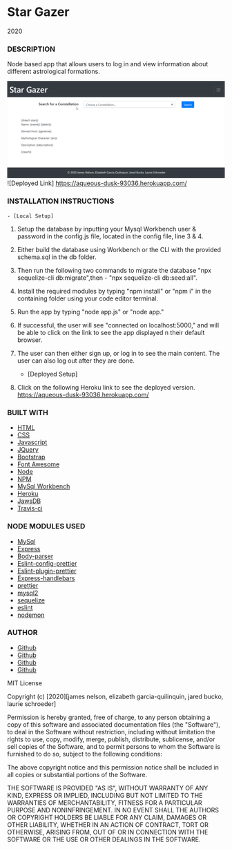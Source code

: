 # Star Gazer

2020

### DESCRIPTION

Node based app that allows users to log in and view information about different astrological formations.

![Example profile](./public/assets/example.png)
![Deployed Link] https://aqueous-dusk-93036.herokuapp.com/

### INSTALLATION INSTRUCTIONS

    - [Local Setup]

1. Setup the database by inputting your Mysql Workbench user & password in the config.js file, located in the config file, line 3 & 4.
2. Either build the database using Workbench or the CLI with the provided schema.sql in the db folder.
3. Then run the following two commands to migrate the database "npx sequelize-cli db:migrate",then - "npx sequelize-cli db:seed:all".
4. Install the required modules by typing "npm install" or "npm i" in the containing folder using your code editor terminal.
5. Run the app by typing "node app.js" or "node app."
6. If successful, the user will see "connected on localhost:5000," and will be able to click on the link to see the app displayed n their default browser.
7. The user can then either sign up, or log in to see the main content. The user can also log out after they are done.

   - [Deployed Setup]

8. Click on the following Heroku link to see the deployed version. https://aqueous-dusk-93036.herokuapp.com/

### BUILT WITH

- [HTML](https://html.com/)
- [CSS](https://www.w3schools.com/css/)
- [Javascript](https://www.javascript.com/)
- [JQuery](https://jquery.org/)
- [Bootstrap](https://getbootstrap.com/)
- [Font Awesome](https://fontawesome.com/)
- [Node](https://nodejs.org/en/)
- [NPM](https://www.npmjs.com/)
- [MySql Workbench](https://www.mysql.com/products/workbench/)
- [Heroku](https://www.heroku.com/)
- [JawsDB](https://www.jawsdb.com/)
- [Travis-ci](https://travis-ci.org/)

### NODE MODULES USED

- [MySql](https://www.npmjs.com/package/mysql)
- [Express](https://www.npmjs.com/package/express)
- [Body-parser](https://www.npmjs.com/package/body-parser)
- [Eslint-config-prettier](https://www.npmjs.com/package/eslint-config-prettier)
- [Eslint-plugin-prettier](https://www.npmjs.com/package/eslint-plugin-prettier)
- [Express-handlebars](https://www.npmjs.com/package/express-handlebars)
- [prettier](https://www.npmjs.com/package/prettier)
- [mysql2](https://www.npmjs.com/package/mysql2)
- [sequelize](https://www.npmjs.com/package/sequelize)
- [eslint](https://www.npmjs.com/package/eslint)
- [nodemon](https://www.npmjs.com/package/nodemon)

### AUTHOR

- [Github](https://github.com/equilinquin)
- [Github](https://github.com/clauries)
- [Github](https://github.com/jaredbucko)
- [Github](https://github.com/alpinelife37)

MIT License

Copyright (c) [2020][james nelson, elizabeth garcia-quilinquin, jared bucko, laurie schroeder]

Permission is hereby granted, free of charge, to any person obtaining a copy
of this software and associated documentation files (the "Software"), to deal
in the Software without restriction, including without limitation the rights
to use, copy, modify, merge, publish, distribute, sublicense, and/or sell
copies of the Software, and to permit persons to whom the Software is
furnished to do so, subject to the following conditions:

The above copyright notice and this permission notice shall be included in all
copies or substantial portions of the Software.

THE SOFTWARE IS PROVIDED "AS IS", WITHOUT WARRANTY OF ANY KIND, EXPRESS OR
IMPLIED, INCLUDING BUT NOT LIMITED TO THE WARRANTIES OF MERCHANTABILITY,
FITNESS FOR A PARTICULAR PURPOSE AND NONINFRINGEMENT. IN NO EVENT SHALL THE
AUTHORS OR COPYRIGHT HOLDERS BE LIABLE FOR ANY CLAIM, DAMAGES OR OTHER
LIABILITY, WHETHER IN AN ACTION OF CONTRACT, TORT OR OTHERWISE, ARISING FROM,
OUT OF OR IN CONNECTION WITH THE SOFTWARE OR THE USE OR OTHER DEALINGS IN THE
SOFTWARE.

